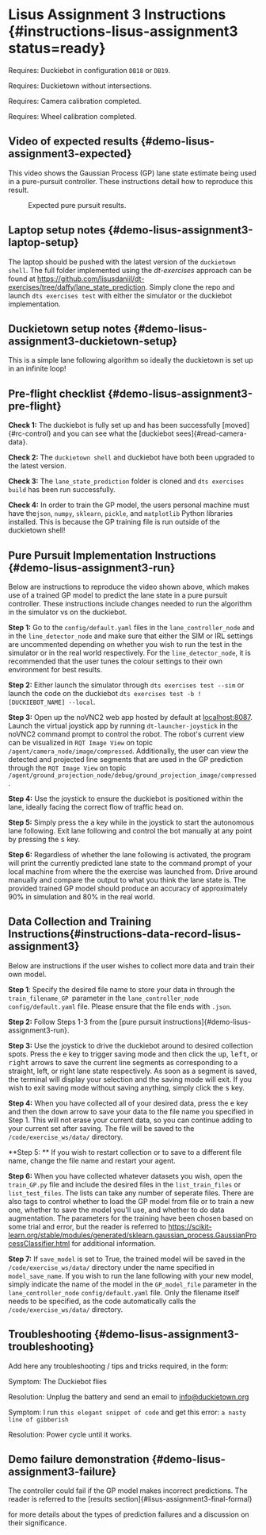 # Lisus Assignment 3 Instructions {#instructions-lisus-assignment3 status=ready}

<div class='requirements' markdown="1">

Requires: Duckiebot in configuration  `DB18` or `DB19`.

Requires: Duckietown without intersections.

Requires: Camera calibration completed.

Requires: Wheel calibration completed.

</div>

## Video of expected results {#demo-lisus-assignment3-expected}

This video shows the Gaussian Process (GP) lane state estimate being used in a pure-pursuit controller. These instructions detail how to reproduce this result.

<figure id="cross-right_turn_inst">
    <figcaption> Expected pure pursuit results.</figcaption>
    <dtvideo src="vimeo:49607814"/>
</figure>

## Laptop setup notes {#demo-lisus-assignment3-laptop-setup}

The laptop should be pushed with the latest version of the `duckietown shell`. The full folder implemented using the *dt-exercises* approach can be found at https://github.com/lisusdaniil/dt-exercises/tree/daffy/lane_state_prediction. Simply clone the repo and launch `dts exercises test` with either the simulator or the duckiebot implementation.


## Duckietown setup notes {#demo-lisus-assignment3-duckietown-setup}

This is a simple lane following algorithm so ideally the duckietown is set up in an infinite loop!

## Pre-flight checklist {#demo-lisus-assignment3-pre-flight}

**Check 1:** The duckiebot is fully set up and has been successfully [moved]{#rc-control} and you can see what the [duckiebot sees]{#read-camera-data}.

**Check 2:** The `duckietown shell` and duckiebot have both been upgraded to the latest version.

**Check 3:** The `lane_state_prediction` folder is cloned and `dts exercises build` has been run successfully.

**Check 4:** In order to train the GP model, the users personal machine must have the`json`, `numpy`, `sklearn`, `pickle`, and `matplotlib` Python libraries installed. This is because the GP training file is run outside of the duckietown shell!

## Pure Pursuit Implementation Instructions {#demo-lisus-assignment3-run}

Below are instructions to reproduce the video shown above, which makes use of a trained GP model to predict the lane state in a pure pursuit controller. These instructions include changes needed to run the algorithm in the simulator vs on the duckiebot.

**Step 1:** Go to the `config/default.yaml` files in the `lane_controller_node` and in the `line_detector_node` and make sure that either the SIM or IRL settings are uncommented depending on whether you wish to run the test in the simulator or in the real world respectively. For the `line_detector_node`, it is recommended that the user tunes the colour settings to their own environment for best results.

**Step 2:** Either launch the simulator through `dts exercises test --sim` or launch the code on the duckiebot `dts exercises test -b ![DUCKIEBOT_NAME] --local`. 

**Step 3:** Open up the noVNC2 web app hosted by default at [localhost:8087](localhost:8087). Launch the virtual joystick app by running `dt-launcher-joystick` in the noVNC2 command prompt to control the robot. The robot's current view can be visualized in `RQT Image View` on topic `/agent/camera_node/image/compressed`. Additionally, the user can view the detected and projected line segments that are used in the GP prediction through the `RQT Image View` on topic `/agent/ground_projection_node/debug/ground_projection_image/compressed`.

**Step 4:** Use the joystick to ensure the duckiebot is positioned within the lane, ideally facing the correct flow of traffic head on.

**Step 5:** Simply press the <kbd>a</kbd> key while in the joystick to start the autonomous lane following. Exit lane following and control the bot manually at any point by pressing the <kbd>s</kbd> key.

**Step 6:** Regardless of whether the lane following is activated, the program will print the currently predicted lane state to the command prompt of your local machine from where the the exercise was launched from. Drive around manually and compare the output to what you think the lane state is. The provided trained GP model should produce an accuracy of approximately 90% in simulation and 80% in the real world.

## Data Collection and Training Instructions{#instructions-data-record-lisus-assignment3}

Below are instructions if the user wishes to collect more data and train their own model.

**Step 1**: Specify the desired file name to store your data in through the `train_filename_GP `parameter in the `lane_controller_node` `config/default.yaml` file. Please ensure that the file ends with `.json`.

**Step 2:** Follow Steps 1-3 from the [pure pursuit instructions]{#demo-lisus-assignment3-run}.

**Step 3:** Use the joystick to drive the duckiebot around to desired collection spots. Press the <kbd>e</kbd> key to trigger saving mode and then click the <kbd>up</kbd>, <kbd>left</kbd>, or <kbd>right</kbd> arrows to save the current line segments as corresponding to a straight, left, or right lane state respectively. As soon as a segment is saved, the terminal will display your selection and the saving mode will exit. If you wish to exit saving mode without saving anything, simply click the <kbd>s</kbd> key.

**Step 4:** When you have collected all of your desired data, press the <kbd>e</kbd> key and then the <kbd>down</kbd> arrow to save your data to the file name you specified in Step 1. This will not erase your current data, so you can continue adding to your current set after saving. The file will be saved to the `/code/exercise_ws/data/` directory.

**Step 5: ** If you wish to restart collection or to save to a different file name, change the file name and restart your agent.

**Step 6:** When you have collected whatever datasets you wish, open the `train_GP.py` file and include the desired files in the `list_train_files` or `list_test_files`. The lists can take any number of seperate files. There are also tags to control whether to load the GP model from file or to train a new one, whether to save the model you'll use, and whether to do data augmentation. The parameters for the training have been chosen based on some trial and error, but the reader is referred to https://scikit-learn.org/stable/modules/generated/sklearn.gaussian_process.GaussianProcessClassifier.html for additional information.

**Step 7:** If `save_model` is set to True, the trained model will be saved in the `/code/exercise_ws/data/` directory under the name specified in `model_save_name`. If you wish to run the lane following with your new model, simply indicate the name of the model in the `GP_model_file` parameter in the `lane_controller_node` `config/default.yaml` file. Only the filename itself needs to be specified, as the code automatically calls the `/code/exercise_ws/data/` directory. 

## Troubleshooting {#demo-lisus-assignment3-troubleshooting}

Add here any troubleshooting / tips and tricks required, in the form:


Symptom: The Duckiebot flies

Resolution: Unplug the battery and send an email to info@duckietown.org


Symptom: I run `this elegant snippet of code` and get this error: `a nasty line of gibberish`

Resolution: Power cycle until it works.

## Demo failure demonstration {#demo-lisus-assignment3-failure}

The controller could fail if the GP model makes incorrect predictions. The reader is referred to the [results section]{#lisus-assignment3-final-formal}

for more details about the types of prediction failures and a discussion on their significance.